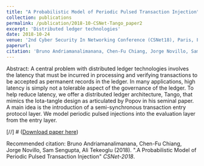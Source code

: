 ```yaml
---
title: "A Probabilistic Model of Periodic Pulsed Transaction Injection"
collection: publications
permalink: /publication/2018-10-CSNet-Tango_paper2
excerpt: 'Distributed ledger technologies'
date: 2018-10-24
venue: '2nd Cyber Security In Networking Conference (CSNet18), Paris, France'
paperurl: 
citation: 'Bruno Andriamanalimanana, Chen-Fu Chiang, Jorge Novillo, Sam Sengupta, Ali Tekeoglu (2018). &quot;Tango: The Beginning - A Semi-Synchronous Iota-Tangle Type Distributed Ledger with Periodic Pulsed Entries.&quot; <i>CSNet-2018</i>.'
---
```

Abstract: A central problem with distributed ledger technologies involves the latency that must be incurred in processing and verifying transactions to be accepted as permanent records in the ledger. In many applications, high latency is simply not a tolerable aspect of the governance of the ledger. To help reduce latency, we offer a distributed ledger architecture, Tango, that mimics the Iota-tangle design as articulated by Popov in his seminal paper. A main idea is the introduction of a semi-synchronous transaction entry protocol layer. We model periodic pulsed injections into the evaluation layer from the entry layer.
	
[//] # ([Download paper here](https://www.dropbox.com/s/s5ug1scwjwpaleb/1570462135.pdf?dl=0))

Recommended citation: Bruno Andriamanalimanana, Chen-Fu Chiang, Jorge Novillo, Sam Sengupta, Ali Tekeoglu (2018). &quot;.A Probabilistic Model of Periodic Pulsed Transaction Injection&quot; <i>CSNet-2018</i>.
